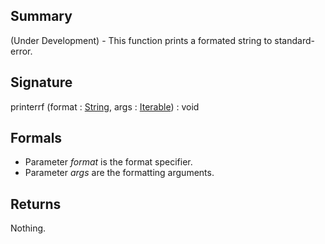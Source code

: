 ## Summary

(Under Development) - This function prints a formated string to standard-error.

## Signature

printerrf (format : [String](https://docs.oracle.com/javase/7/docs/api/java/lang/String.html), args : [Iterable](https://docs.oracle.com/javase/7/docs/api/java/lang/Iterable.html)) : void

## Formals

+ Parameter <i>format</i> is the format specifier.
+ Parameter <i>args</i> are the formatting arguments.

## Returns

Nothing.

